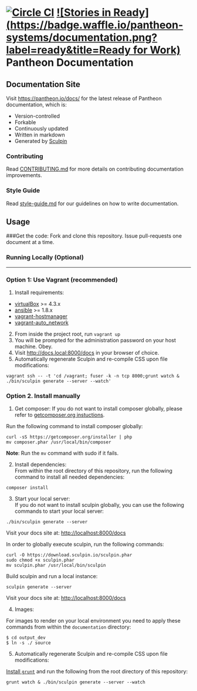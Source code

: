 [![Circle CI](https://circleci.com/gh/pantheon-systems/documentation.svg?style=svg)](https://circleci.com/gh/pantheon-systems/documentation)
[![Stories in Ready](https://badge.waffle.io/pantheon-systems/documentation.png?label=ready&title=Ready for Work)](https://waffle.io/pantheon-systems/documentation)
Pantheon Documentation
======================

Documentation Site
------------------

Visit https://pantheon.io/docs/ for the latest release of Pantheon documentation, which is:

-   Version-controlled
-   Forkable
-   Continuously updated
-   Written in markdown
-   Generated by [Sculpin](https://sculpin.io/)

### Contributing

Read [CONTRIBUTING.md](<CONTRIBUTING.md>) for more details on contributing
documentation improvements.

### Style Guide

Read [style-guide.md](<style-guide.md>) for our guidelines on how to write
documentation.

Usage
-----
###Get the code:
Fork and clone this repository. Issue pull-requests one document at a time.

### Running Locally (Optional)
------------

### Option 1: Use Vagrant (recommended)
1. Install requirements:
* [virtualBox](https://www.virtualbox.org/wiki/Downloads) >= 4.3.x
* [ansible](http://docs.ansible.com/ansible/intro_installation.html#installing-the-control-machine) >= 1.8.x
* [vagrant-hostmanager](https://github.com/smdahlen/vagrant-hostmanager)
* [vagrant-auto_network](https://github.com/oscar-stack/vagrant-auto_network)
2. From inside the project root, run `vagrant up`
3. You will be prompted for the administration password on your host machine. Obey.
4. Visit <http://docs.local:8000/docs> in your browser of choice.
5. Automatically regenerate Sculpin and re-compile CSS upon file modifications:

 ```
 vagrant ssh -- -t 'cd /vagrant; fuser -k -n tcp 8000;grunt watch & ./bin/sculpin generate --server --watch'
 ```

### Option 2. Install manually
1. Get composer:
  If you do not want to install composer globally, please refer to [getcomposer.org instuctions](https://getcomposer.org/doc/00-intro.md#installation-linux-unix-osx).

 Run the following command to install composer globally:  
  ```
 curl -sS https://getcomposer.org/installer | php
 mv composer.phar /usr/local/bin/composer
 ```
 **Note**: Run the `mv` command with sudo if it fails.

2. Install dependencies:  
 From within the root directory of this repository, run the following command to install all needed dependencies:  
 ```
 composer install
 ```  

3. Start your local server:  
 If you do not want to install sculpin globally, you can use the following commands to start your local server:  
 ```
 ./bin/sculpin generate --server
 ```  
 Visit your docs site at: <http://localhost:8000/docs>  

 In order to globally execute sculpin, run the following commands:  
 ```
 curl -O https://download.sculpin.io/sculpin.phar
 sudo chmod +x sculpin.phar
 mv sculpin.phar /usr/local/bin/sculpin
 ```

 Build sculpin and run a local instance:

 ```
 sculpin generate --server
 ```
 Visit your docs site at: <http://localhost:8000/docs>

4. Images:

  For images to render on your local environment you need to apply these commands from within the `documentation` directory:

 ```
 $ cd output_dev
 $ ln -s ./ source
 ```

5. Automatically regenerate Sculpin and re-compile CSS upon file modifications:

 [Install `grunt`](http://gruntjs.com/getting-started) and run the following from the root directory of this repository:

 ```
 grunt watch & ./bin/sculpin generate --server --watch
 ```
